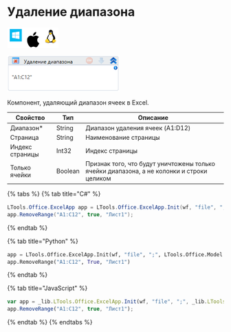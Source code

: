 # Удаление диапазона

![](<../../../.gitbook/assets/image (100) (1) (1) (1) (1) (1) (208).png>)

![](<../../../.gitbook/assets/image (97).png>)

Компонент, удаляющий диапазон ячеек в Excel.

| Свойство        | Тип     | Описание                                                                                  |
| --------------- | ------- | ----------------------------------------------------------------------------------------- |
| Диапазон\*      | String  | Диапазон удаления ячеек (A1:D12)                                                          |
| Страница        | String  | Наименование страницы                                                                     |
| Индекс страницы | Int32   | Индекс страницы                                                                           |
| Только ячейки   | Boolean | Признак того, что будут уничтожены только ячейки диапазона, а не колонки и строки целиком |

{% tabs %}
{% tab title="C#" %}
```csharp
LTools.Office.ExcelApp app = LTools.Office.ExcelApp.Init(wf, "file", ";", LTools.Office.Model.InteropTypes.DX);
app.RemoveRange("A1:C12", true, "Лист1");
```
{% endtab %}

{% tab title="Python" %}
```python
app = LTools.Office.ExcelApp.Init(wf, "file", ";", LTools.Office.Model.InteropTypes.DX)
app.RemoveRange("A1:C12", True, "Лист1")
```
{% endtab %}

{% tab title="JavaScript" %}
```javascript
var app = _lib.LTools.Office.ExcelApp.Init(wf, "file", ";", _lib.LTools.Office.Model.InteropTypes.DX);
app.RemoveRange("A1:C12", true, "Лист1");
```
{% endtab %}
{% endtabs %}
